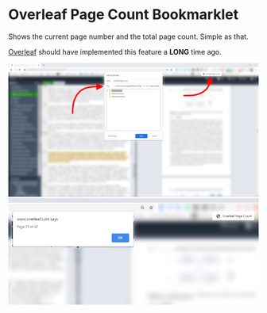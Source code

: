 # Overleaf Page Count Bookmarklet

Shows the current page number and the total page count. Simple as that. 

[Overleaf](https://github.com/Overleaf) should have implemented this feature a **LONG** time ago.

![img1](https://github.com/egemenertugrul/overleaf_pagecount_bookmarklet/blob/main/overleaf_pagecount.jpg)
![img2](https://github.com/egemenertugrul/overleaf_pagecount_bookmarklet/blob/main/overleaf_pagecount_2.jpg)
